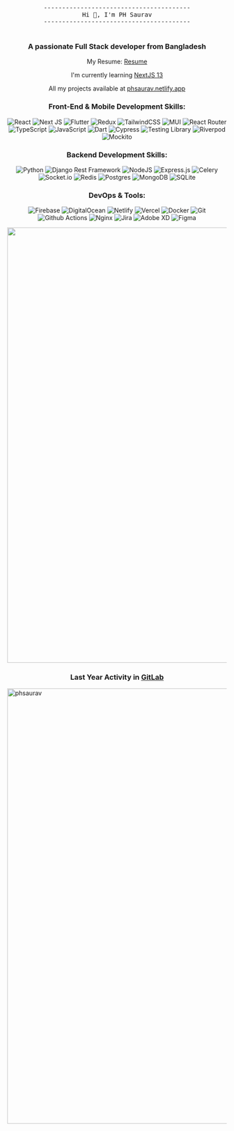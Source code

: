 <pre align="center">
----------------------------------------
<span>Hi 👋, I'm PH Saurav</span>
----------------------------------------
<!--       \   ^__^             
       \  (oo)\_______     
          (__)\ 0   0 )\  
              ||--0-w | \* 
              ||     ||     -->
</pre>
<!-- <h1 align="center">Hi 👋, I'm PH Saurav</h1> -->
<h3 align="center">A passionate Full Stack developer from Bangladesh</h3>

<!-- <p align="center"> I’m currently working on
<a href="https://github.com/phsaurav/Portfolio-2.0">Portfolio 2.0</a> </p> -->
<p align="center"> My Resume: <a href="https://drive.google.com/file/d/17NL08XUiR_XfvCp3RjeLnZkrR1lAgN5m/view">Resume</a> </p>
<p align="center"> I'm currently learning <a href="[https://www.youtube.com/watch?v=WC-g0JtEIwM&list=PLHiZ4m8vCp9PHnOIT7gd30PCBoYCpGoQM]" target="_blank" rel="noreferrer">NextJS 13</a></p>
<p align="center"> All my projects available at
<a href="https://phsaurav.netlify.app/home">phsaurav.netlify.app</a> </p>

<h3 align="center">Front-End & Mobile Development Skills:</h3>
<p align="center">
	<img src="https://img.shields.io/badge/react-%2320232a.svg?style=for-the-badge&logo=react&logoColor=%2361DAFB" alt="React">
	<img src="https://img.shields.io/badge/Next-black?style=for-the-badge&logo=next.js&logoColor=white" alt="Next JS">
	<img src="https://img.shields.io/badge/Flutter-%2302569B.svg?style=for-the-badge&logo=Flutter&logoColor=white" alt="Flutter">
	<img src="https://img.shields.io/badge/redux-%23593d88.svg?style=for-the-badge&logo=redux&logoColor=white" alt="Redux">
	<img src="https://img.shields.io/badge/tailwindcss-%2338B2AC.svg?style=for-the-badge&logo=tailwind-css&logoColor=white" alt="TailwindCSS">
	<img src="https://img.shields.io/badge/MUI-%230081CB.svg?style=for-the-badge&logo=mui&logoColor=white" alt="MUI">
	  <img
    src="https://img.shields.io/badge/React_Router-CA4245?style=for-the-badge&logo=react-router&logoColor=white"
    alt="React Router"
  />
	  <img
    src="https://img.shields.io/badge/typescript-%23007ACC.svg?style=for-the-badge&logo=typescript&logoColor=white"
    alt="TypeScript"
  />
	  <img
    src="https://img.shields.io/badge/javascript-%23323330.svg?style=for-the-badge&logo=javascript&logoColor=%23F7DF1E"
    alt="JavaScript"
  />
	  <img
    src="https://img.shields.io/badge/dart-%230175C2.svg?style=for-the-badge&logo=dart&logoColor=white"
    alt="Dart" />
 	  <img
    src="https://img.shields.io/badge/cypress-%2317202C.svg?style=for-the-badge&logo=cypress&logoColor=white"
    alt="Cypress"
   />
	  <img
    src="https://img.shields.io/badge/Testing%20Library-%23E33332.svg?style=for-the-badge&logo=Testing%20Library&logoColor=white"
    alt="Testing Library"
   />	  	  
	 <img
    src="https://img.shields.io/badge/Riverpod-%230081CB.svg?style=for-the-badge"
    alt="Riverpod"
   />
	 	<img
    src="https://img.shields.io/badge/Mockito-%2368BC71.svg?style=for-the-badge&logo=Mocha&logoColor=white"
    alt="Mockito"
   />
</p>

<h3 align="center">Backend Development Skills:</h3>
<p align="center">
  <img
    src="https://img.shields.io/badge/python-3670A0?style=for-the-badge&logo=python&logoColor=ffdd54"
    alt="Python"
  />
	  <img
    src="https://img.shields.io/badge/django%20rest%20framework-%23092E20.svg?style=for-the-badge&logo=django&logoColor=white"
    alt="Django Rest Framework"
  />
	  <img
    src="https://img.shields.io/badge/node.js-6DA55F?style=for-the-badge&logo=node.js&logoColor=white"
    alt="NodeJS"
  />
	  <img
    src="https://img.shields.io/badge/express.js-%23404d59.svg?style=for-the-badge&logo=express&logoColor=%2361DAFB"
    alt="Express.js"
  />
		  <img
    src="https://img.shields.io/badge/Celery-%2337814A.svg?style=for-the-badge&logo=celery&logoColor=white"
    alt="Celery"
  />
	  <img
    src="https://img.shields.io/badge/Socket.io-black?style=for-the-badge&logo=socket.io&badgeColor=010101"
    alt="Socket.io"
  />
	  <img
    src="https://img.shields.io/badge/redis-%23DD0031.svg?style=for-the-badge&logo=redis&logoColor=white"
    alt="Redis"
  />
  <img
    src="https://img.shields.io/badge/postgres-%23316192.svg?style=for-the-badge&logo=postgresql&logoColor=white"
    alt="Postgres"
  />
  <img
    src="https://img.shields.io/badge/MongoDB-%234ea94b.svg?style=for-the-badge&logo=mongodb&logoColor=white"
    alt="MongoDB"
  />
  <img
    src="https://img.shields.io/badge/sqlite-%2307405e.svg?style=for-the-badge&logo=sqlite&logoColor=white"
    alt="SQLite"
  />
	</p>

<h3 align="center">DevOps & Tools:</h3>
<p align="center">
	    <img
    src="https://img.shields.io/badge/firebase-%23039BE5.svg?style=for-the-badge&logo=firebase"
    alt="Firebase"
  />
  <img
    src="https://img.shields.io/badge/DigitalOcean-%230167ff.svg?style=for-the-badge&logo=digitalOcean&logoColor=white"
    alt="DigitalOcean"
  />
  <img
    src="https://img.shields.io/badge/netlify-%2300C7B7.svg?style=for-the-badge&logo=netlify&logoColor=white"
    alt="Netlify"
  />
  <img
    src="https://img.shields.io/badge/vercel-%23000000.svg?style=for-the-badge&logo=vercel&logoColor=white"
    alt="Vercel"
  />
	  <img
    src="https://img.shields.io/badge/docker-%230db7ed.svg?style=for-the-badge&logo=docker&logoColor=white"
    alt="Docker"
  />
		  <img
    src="https://img.shields.io/badge/Git-%23F05032.svg?style=for-the-badge&logo=git&logoColor=white"
    alt="Git"
  />
			  <img
    src="https://img.shields.io/badge/Github%20Actions-%232088FF.svg?style=for-the-badge&logo=GitHub%20Actions&logoColor=white"
    alt="Github Actions"
  />
	  <img
    src="https://img.shields.io/badge/nginx-%23009639.svg?style=for-the-badge&logo=nginx&logoColor=white"
    alt="Nginx"
  />
	  <img
    src="https://img.shields.io/badge/jira-%230A0FFF.svg?style=for-the-badge&logo=jira&logoColor=white"
    alt="Jira"
  />
  <img
    src="https://img.shields.io/badge/Adobe%20XD-470137?style=for-the-badge&logo=Adobe%20XD&logoColor=#FF61F6"
    alt="Adobe XD"
  />
  <img
    src="https://img.shields.io/badge/figma-%23F24E1E.svg?style=for-the-badge&logo=figma&logoColor=white"
    alt="Figma"
  />


</p>


<p float="left">
<img width="1000" float="left" src="https://github-readme-streak-stats.herokuapp.com?user=phsaurav&theme=ayu-mirage&hide_border=true" /></p>
<h3 align="center">Last Year Activity in <a href="https://gitlab.com/phsaurav">GitLab</a></h3>
<p float="left">
<img width="1000" float="left" src="https://user-images.githubusercontent.com/30824536/219958216-5533d624-1506-4cc9-ad4d-f58cf6f48871.jpg" alt="phsaurav" /></p>


